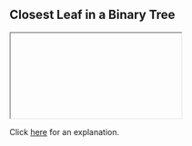 ##  Closest Leaf in a Binary Tree 

<iframe></iframe>

Click [here](Explanation.md) for an explanation.

